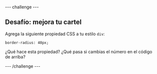 \--- challenge \---

## Desafío: mejora tu cartel

Agrega la siguiente propiedad CSS a tu estilo `div`:

    border-radius: 40px;
    

¿Qué hace esta propiedad? ¿Qué pasa si cambias el número en el código de arriba?

\--- /challenge \---